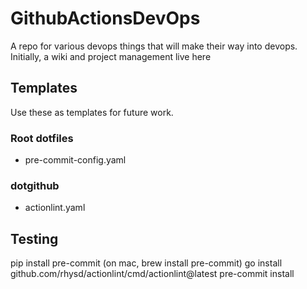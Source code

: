 # GithubActionsDevOps
A repo for various devops things that will make their way into devops.  Initially, a wiki and project management live here

## Templates

Use these as templates for future work.

### Root dotfiles
- pre-commit-config.yaml

### dotgithub

- actionlint.yaml 

## Testing

pip install pre-commit (on mac, brew install pre-commit)
go install github.com/rhysd/actionlint/cmd/actionlint@latest
pre-commit install
